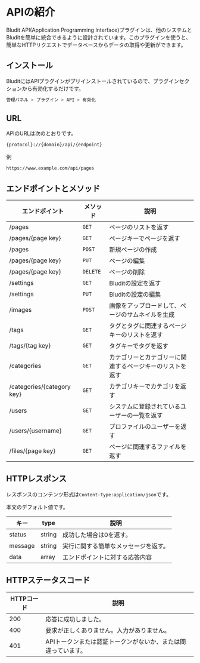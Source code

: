 # APIの紹介
<!-- position: 1 -->

Bludit API(Application Programming Interface)プラグインは、他のシステムとBluditを簡単に統合できるように設計されています。このプラグインを使うと、簡単なHTTPリクエストでデータベースからデータの取得や更新ができます。

<h2 id="installation">インストール</h2>
BluditにはAPIプラグインがプリインストールされているので、プラグインセクションから有効化するだけです。

```bash
管理パネル > ブラグイン > API > 有効化
```

<h2 id="url">URL</h2>
APIのURLは次のとおりです。

```bash
{protocol}://{domain}/api/{endpoint}
````

例

```bash
https://www.example.com/api/pages
```

<h2 id="endpoints">エンドポイントとメソッド</h2>

| エンドポイント | メソッド | 説明 |
|----------|--------|-------------|
| /pages | `GET` | ページのリストを返す |
| /pages/{page key} | `GET` | ページキーでページを返す |
| /pages | `POST` | 新規ページの作成 |
| /pages/{page key} | `PUT` | ページの編集 |
| /pages/{page key} | `DELETE` | ページの削除 |
| /settings | `GET` | Bluditの設定を返す |
| /settings | `PUT` | Bluditの設定の編集 |
| /images | `POST` | 画像をアップロードして、ページのサムネイルを生成 |
| /tags | `GET` | タグとタグに関連するページキーのリストを返す |
| /tags/{tag key} | `GET` | タグキーでタグを返す |
| /categories | `GET` | カテゴリーとカテゴリーに関連するページキーのリストを返す |
| /categories/{category key} | `GET` | カテゴリキーでカテゴリを返す |
| /users | `GET` | システムに登録されているユーザーの一覧を返す |
| /users/{username} | `GET` | プロファイルのユーザーを返す |
| /files/{page key} | `GET` | ページに関連するファイルを返す |

<h2 id="http-response">HTTPレスポンス</h2>

レスポンスのコンテンツ形式は`Content-Type:application/json`です。

本文のデフォルト値です。

| キー | type | 説明 |
|-----|------|-------------|
| status | string | 成功した場合は0を返す。 |
| message | string | 実行に関する簡単なメッセージを返す。 |
| data | array | エンドポイントに対する応答内容 |

<h2 id="http-status-code">HTTPステータスコード</h2>

| HTTPコード | 説明 |
|-----------|-------------|
| 200 | 応答に成功しました。 |
| 400 | 要求が正しくありません。入力がありません。 |
| 401 | APIトークンまたは認証トークンがないか、または間違っています。 |